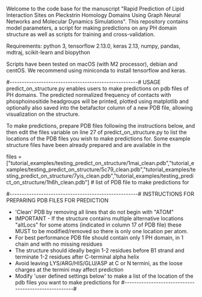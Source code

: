 Welcome to the code base for the manuscript "Rapid Prediction of Lipid Interaction Sites on Pleckstrin Homology Domains Using Graph Neural Networks and Molecular Dynamics Simulations". This repository contains model parameters, a script for making predictions on any PH domain structure as well as scripts for training and cross-validation.

Requirements: python 3, tensorflow 2.13.0, keras 2.13, numpy, pandas, mdtraj, scikit-learn and biopython

Scripts have been tested on macOS (with M2 processor), debian and centOS. We recommend using miniconda to install tensorflow and keras.

#-----------------------------------------------------#
USAGE
predict_on_structure.py enables users to make predictions on pdb files of PH domains. The predicted normalized frequency of contacts with phosphoinositide headgroups will be printed, plotted using matplotlib and optionally also saved into the betafactor column of a new PDB file, allowing visualization on the structure.

To make predictions, prepare PDB files following the instructions below, and then edit the files variable on line 27 of predict_on_structure.py to list the locations of the PDB files you wish to make predictions for. Some example structure files have been already prepared and are available in the 

files = ["tutorial_examples/testing_predict_on_structure/1mai_clean.pdb","tutorial_examples/testing_predict_on_structure/5c79_clean.pdb","tutorial_examples/testing_predict_on_structure/7yis_clean.pdb","tutorial_examples/testing_predict_on_structure/1h6h_clean.pdb"] # list of PDB file to make predictions for

#-----------------------------------------------------#
INSTRUCTIONS FOR PREPARING PDB FILES FOR PREDICTION
- 'Clean' PDB by removing all lines that do not begin with "ATOM"
- IMPORTANT - If the structure contains multiple alternative locations "altLocs" for some atoms (indicated in column 17 of PDB file) these MUST to be modified/removed so there is only one location per atom.
- For best performance PDB file should contain only 1 PH domain, in 1 chain and with no missing residues
- The structure should ideally begin 1-2 residues before B1 strand and terminate 1-2 residues after C-terminal alpha helix
- Avoid leaving LYS/ARG/HIS/GLU/ASP at C or N termini, as the loose charges at the termini may affect prediction
- Modify 'user defined settings below' to make a list of the location of the pdb files you want to make predictions for
#-----------------------------------------------------#
